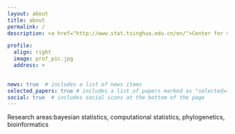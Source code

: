 ```yaml
---
layout: about
title: about
permalink: /
description: <a href="http://www.stat.tsinghua.edu.cn/en/">Center for statistical science</a>, Tsinghua University

profile:
  align: right
  image: prof_pic.jpg
  address: >
 

news: true  # includes a list of news items
selected_papers: true # includes a list of papers marked as "selected={true}"
social: true  # includes social icons at the bottom of the page
---
```


Research areas:bayesian statistics, computational statistics, phylogenetics, bioinformatics
